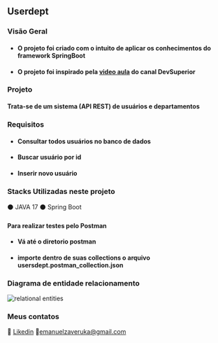 ## Userdept 

### Visão Geral
- #### O projeto foi criado com o intuito de aplicar os conhecimentos do framework SpringBoot
- #### O projeto foi inspirado pela [video aula](https://youtu.be/D4frmIHAxEY) do canal DevSuperior

### Projeto
#### Trata-se de um sistema (API REST) de usuários e departamentos

### Requisitos
- #### Consultar todos usuários no banco de dados
- #### Buscar usuário por id
- #### Inserir novo usuário

### Stacks Utilizadas neste projeto
:black_circle: JAVA 17
:black_circle: Spring Boot

#### Para realizar testes pelo Postman 
- #### Vá até o diretorio postman
- #### importe dentro de suas collections o arquivo usersdept.postman_collection.json


### Diagrama de entidade relacionamento
![relational entities](https://user-images.githubusercontent.com/85175768/148665125-7ade1bbe-eba1-4ceb-ab00-7bab4209be64.png)

### Meus contatos
:link: [Likedin](https://www.linkedin.com/in/emanuelzaveruka/)
:email:emanuelzaveruka@gmail.com
